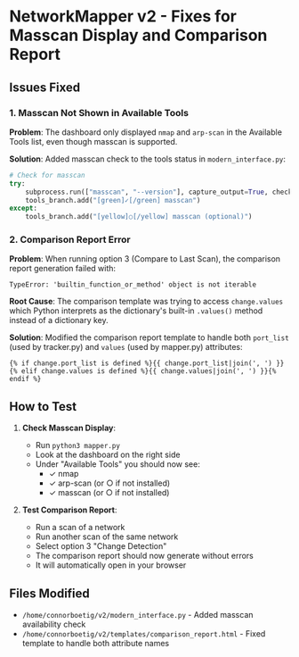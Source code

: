 # NetworkMapper v2 - Fixes for Masscan Display and Comparison Report

## Issues Fixed

### 1. Masscan Not Shown in Available Tools
**Problem**: The dashboard only displayed `nmap` and `arp-scan` in the Available Tools list, even though masscan is supported.

**Solution**: Added masscan check to the tools status in `modern_interface.py`:
```python
# Check for masscan
try:
    subprocess.run(["masscan", "--version"], capture_output=True, check=True)
    tools_branch.add("[green]✓[/green] masscan")
except:
    tools_branch.add("[yellow]○[/yellow] masscan (optional)")
```

### 2. Comparison Report Error
**Problem**: When running option 3 (Compare to Last Scan), the comparison report generation failed with:
```
TypeError: 'builtin_function_or_method' object is not iterable
```

**Root Cause**: The comparison template was trying to access `change.values` which Python interprets as the dictionary's built-in `.values()` method instead of a dictionary key.

**Solution**: Modified the comparison report template to handle both `port_list` (used by tracker.py) and `values` (used by mapper.py) attributes:
```jinja2
{% if change.port_list is defined %}{{ change.port_list|join(', ') }}
{% elif change.values is defined %}{{ change.values|join(', ') }}{% endif %}
```

## How to Test

1. **Check Masscan Display**:
   - Run `python3 mapper.py`
   - Look at the dashboard on the right side
   - Under "Available Tools" you should now see:
     - ✓ nmap
     - ✓ arp-scan (or ○ if not installed)
     - ✓ masscan (or ○ if not installed)

2. **Test Comparison Report**:
   - Run a scan of a network
   - Run another scan of the same network
   - Select option 3 "Change Detection"
   - The comparison report should now generate without errors
   - It will automatically open in your browser

## Files Modified
- `/home/connorboetig/v2/modern_interface.py` - Added masscan availability check
- `/home/connorboetig/v2/templates/comparison_report.html` - Fixed template to handle both attribute names